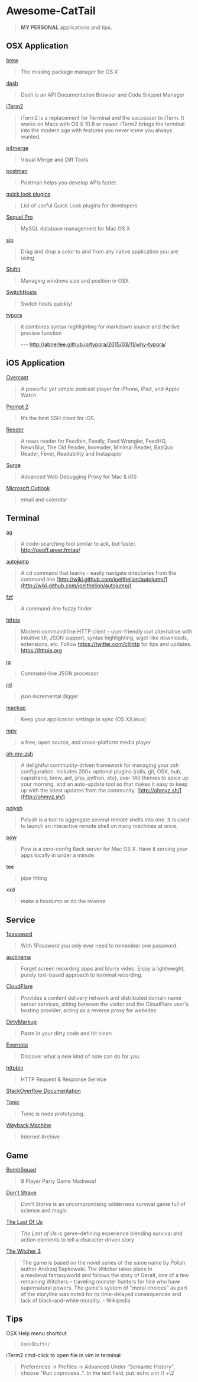 # Awesome-CatTail

> **MY PERSONAL** applications and tips.

## OSX Application

[brew](http://brew.sh/)

> The missing package manager for OS X

[dash](https://kapeli.com/)

> Dash is an API Documentation Browser and Code Snippet Manager

[iTerm2](https://www.iterm2.com/)

> iTerm2 is a replacement for Terminal and the successor to iTerm. It works on Macs with OS X 10.8 or newer. iTerm2 brings the terminal into the modern age with features you never knew you always wanted.

[p4merge](https://www.perforce.com/product/components/perforce-visual-merge-and-diff-tools)

> Visual Merge and Diff Tools

[postman](https://www.getpostman.com/)

> Postman helps you develop APIs faster.

[quick look plugins](https://github.com/sindresorhus/quick-look-plugins)

> List of useful Quick Look plugins for developers

[Sequel Pro](http://sequelpro.com/)

> MySQL database management for Mac OS X

[sip](http://theolabrothers.com/)

> Drag and drop a color to and from any native application you are using

[ShiftIt](https://github.com/fikovnik/ShiftIt)

> Managing windows size and position in OSX

[SwitchHosts](https://github.com/oldj/SwitchHosts)

> Switch hosts quickly!

[typora](http://typora.io/)

> it combines syntax highlighting for markdown source and the live preview function
>
> --- http://abnerlee.github.io/typora/2015/03/11/why-typora/

## iOS Application

[Overcast](https://overcast.fm/)

> A powerful yet simple podcast player for iPhone, iPad, and Apple Watch

[Prompt 2](https://panic.com/prompt/)

> It’s the best SSH client for iOS.

[Reeder](http://reederapp.com/)

> A news reader for Feedbin, Feedly, Feed Wrangler, FeedHQ, NewsBlur, The Old Reader, Inoreader, Minimal Reader, BazQux Reader, Fever, Readability and Instapaper

[Surge](http://nssurge.com/)

> Advanced Web Debugging Proxy for Mac & iOS

[Microsoft Outlook](https://itunes.apple.com/us/app/microsoft-outlook-email-calendar/id951937596?mt=8)

> email and calendar

## Terminal

[ag](ggreer/the_silver_searcher)

> A code-searching tool similar to ack, but faster. http://geoff.greer.fm/ag/

[autojump](https://github.com/wting/autojump)

> A cd command that learns - easily navigate directories from the command line [http://wiki.github.com/joelthelion/autojump/](http://wiki.github.com/joelthelion/autojump/)

[fzf](https://github.com/junegunn/fzf)

> A command-line fuzzy finder

[httpie](https://github.com/jkbrzt/httpie)

> Modern command line HTTP client – user-friendly curl alternative with intuitive UI, JSON support, syntax highlighting, wget-like downloads, extensions, etc. Follow https://twitter.com/clihttp for tips and updates. https://httpie.org

[jq](https://github.com/stedolan/jq)

> Command-line JSON processor

[jid](https://github.com/simeji/jid)

> json incremental digger

[mackup](https://github.com/lra/mackup)

> Keep your application settings in sync (OS X/Linux)

[mpv](https://mpv.io/)

> a free, open source, and cross-platform media player

[oh-my-zsh](https://github.com/robbyrussell/oh-my-zsh)

> A delightful community-driven framework for managing your zsh configuration. Includes 200+ optional plugins (rails, git, OSX, hub, capistrano, brew, ant, php, python, etc), over 140 themes to spice up your morning, and an auto-update tool so that makes it easy to keep up with the latest updates from the community. [http://ohmyz.sh/](http://ohmyz.sh/)

[polysh](http://guichaz.free.fr/polysh/)

> Polysh is a tool to aggregate several remote shells into one. It is used to launch an interactive remote shell on many machines at once.

[pow](http://pow.cx)

> Pow is a zero-config Rack server for Mac OS X. Have it serving your apps locally in under a minute.

tee

> pipe fitting

xxd

> make a hexdump or do the reverse

## Service

[1password](1password.co://1password.com/)
> With 1Password you only ever need to remember one password.

[asciinema](https://asciinema.org/)

> Forget screen recording apps and blurry video. Enjoy a lightweight, purely text-based approach to terminal recording.

[CloudFlare](https://www.cloudflare.com/)

> Provides a content delivery network and distributed domain name server services, sitting between the visitor and the CloudFlare user's hosting provider, acting as a reverse proxy for websites

[DirtyMarkup](https://www.dirtymarkup.com/)

> Paste in your dirty code and hit clean

[Evernote](https://evernote.com/)

> Discover what a new kind of note can do for you.

[httpbin](http://httpbin.org/)

> HTTP Request & Response Service

[StackOverflow Documentation](https://stackoverflow.com/documentation)

[Tonic](https://tonicdev.com/)

> Tonic is node prototyping.

[Wayback Machine](https://archive.org/web/)

> Internet Archive

## Game

[BombSquad](http://www.froemling.net/apps/bombsquad)

> 8 Player Party Game Madness!

[Don't Strave](http://www.kleientertainment.com/games/dont-starve)

> *Don't Starve* is an uncompromising wilderness survival game full of science and magic.

[The Last Of Us](http://www.thelastofus.playstation.com/index.html)

> *The Last of Us* is genre-defining experience blending survival and action elements to tell a character driven story

[The Witcher 3](http://thewitcher.com/en/witcher3)

> The game is based on the novel series of the same name by Polish author Andrzej Sapkowski. *The Witcher* takes place in a medieval fantasyworld and follows the story of Geralt, one of a few remaining Witchers – traveling monster hunters for hire who have supernatural powers. The game's system of "moral choices" as part of the storyline was noted for its time-delayed consequences and lack of black-and-white morality. - Wikipedia

## Tips

OSX Help menu shortcut

> `Cmd+Shift+/`

iTerm2 cmd-click to open file in vim in terminal

> Preferences -> Profiles -> Advanced
> Under "Semantic History", choose "Run coprocess..". In the text field, put:
> echo vim \1 +\2
